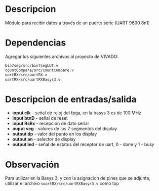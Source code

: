 # Descripcion
Módulo para recibir datos a través de un puerto serie (UART 9600 8n1)

# Dependencias
Agregar los siguientes archivos al proyecto de VIVADO:
```bash
bin7seg/src/bin7segLUT.v
countCompare/src/countCompare.v
uartRX/src/uartRX.v
uartRX/src/uartRXBasys3.v
```

# Descripcion de entradas/salida
- **input clk** - señal de reloj del fpga, en la basys 3 es de 100 MHz
- **input btnD** - señal de reset
- **input RsRx** - recepcion de dato serial
- **ouput seg** - valores de los 7 segmentos del display
- **output dp** - valor del punto en los display
- **output an** - selector de display
- **output led** - señal de estatus del receptor de uart, 0 - done y 1 - busy

# Observación
Para utilizar en la Basys 3, y con la asignacion de pines que se adjunta, utilizar el archivo `suartRX/src/uartRXBasys3.v` como top
